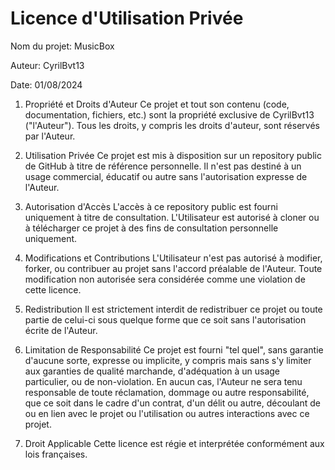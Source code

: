 # Licence d'Utilisation Privée
Nom du projet: MusicBox

Auteur: CyrilBvt13

Date: 01/08/2024

1. Propriété et Droits d'Auteur
Ce projet et tout son contenu (code, documentation, fichiers, etc.) sont la propriété exclusive de CyrilBvt13 ("l'Auteur"). Tous les droits, y compris les droits d'auteur, sont réservés par l'Auteur.

2. Utilisation Privée
Ce projet est mis à disposition sur un repository public de GitHub à titre de référence personnelle. Il n'est pas destiné à un usage commercial, éducatif ou autre sans l'autorisation expresse de l'Auteur.

3. Autorisation d'Accès
L'accès à ce repository public est fourni uniquement à titre de consultation. L'Utilisateur est autorisé à cloner ou à télécharger ce projet à des fins de consultation personnelle uniquement.

4. Modifications et Contributions
L'Utilisateur n'est pas autorisé à modifier, forker, ou contribuer au projet sans l'accord préalable de l'Auteur. Toute modification non autorisée sera considérée comme une violation de cette licence.

5. Redistribution
Il est strictement interdit de redistribuer ce projet ou toute partie de celui-ci sous quelque forme que ce soit sans l'autorisation écrite de l'Auteur.

6. Limitation de Responsabilité
Ce projet est fourni "tel quel", sans garantie d'aucune sorte, expresse ou implicite, y compris mais sans s'y limiter aux garanties de qualité marchande, d'adéquation à un usage particulier, ou de non-violation. En aucun cas, l'Auteur ne sera tenu responsable de toute réclamation, dommage ou autre responsabilité, que ce soit dans le cadre d'un contrat, d'un délit ou autre, découlant de ou en lien avec le projet ou l'utilisation ou autres interactions avec ce projet.

7. Droit Applicable
Cette licence est régie et interprétée conformément aux lois françaises.
